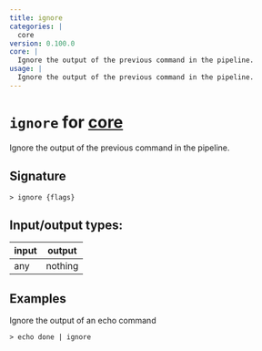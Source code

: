 ```yaml
---
title: ignore
categories: |
  core
version: 0.100.0
core: |
  Ignore the output of the previous command in the pipeline.
usage: |
  Ignore the output of the previous command in the pipeline.
---
```

<!-- This file is automatically generated. Please edit the command in https://github.com/nushell/nushell instead. -->

# `ignore` for [core](/commands/categories/core.md)

<div class='command-title'>Ignore the output of the previous command in the pipeline.</div>

## Signature

```> ignore {flags} ```


## Input/output types:

| input | output  |
| ----- | ------- |
| any   | nothing |

## Examples

Ignore the output of an echo command
```nu
> echo done | ignore

```
